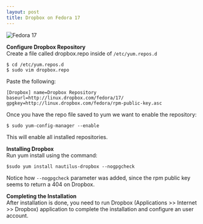 ```yaml
---
layout: post
title: Dropbox on Fedora 17
---
```


![Fedora 17](http://media.tumblr.com/tumblr_m9mc8qC4TY1qz7r46.jpg)

**Configure Dropbox Repository**  
Create a file called dropbox.repo inside of ``/etc/yum.repos.d``  

``$ cd /etc/yum.repos.d``  
``$ sudo vim dropbox.repo``
  
Paste the following:  

``[Dropbox]
name=Dropbox Repository
baseurl=http://linux.dropbox.com/fedora/17/
gpgkey=http://linux.dropbox.com/fedora/rpm-public-key.asc``  

Once you have the repo file saved to yum we want to enable the repository:  

``$ sudo yum-config-manager --enable``   

This will enable all installed repositories.

**Installing Dropbox**  
Run yum install using the command: 

``$sudo yum install nautilus-dropbox --nogpgcheck``  

Notice how ``--nogpgcheck`` parameter was added, since the rpm public key seems to return a 404 on Dropbox.

**Completing the Installation**   
After installation is done, you need to run Dropbox (Applications >> Internet >> Dropbox) application to complete the installation and configure an user account.